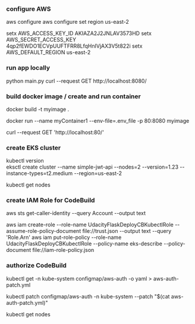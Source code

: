 ### configure AWS

aws configure
aws configure set region us-east-2




setx AWS_ACCESS_KEY_ID AKIAZA2J2JNLAV3573HD
setx AWS_SECRET_ACCESS_KEY 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
setx AWS_DEFAULT_REGION us-east-2








### run app locally

python main.py
curl --request GET http://localhost:8080/


### build docker image / create and run container

docker build -t myimage .

docker run --name myContainer1 --env-file=.env_file -p 80:8080 myimage

curl --request GET 'http://localhost:80/'

### create EKS cluster

kubectl version  
eksctl create cluster --name simple-jwt-api --nodes=2 --version=1.23 --instance-types=t2.medium --region=us-east-2

kubectl get nodes



### create IAM Role for CodeBuild

aws sts get-caller-identity --query Account --output text

aws iam create-role --role-name UdacityFlaskDeployCBKubectlRole --assume-role-policy-document file://trust.json --output text --query 'Role.Arn'
aws iam put-role-policy --role-name UdacityFlaskDeployCBKubectlRole --policy-name eks-describe --policy-document file://iam-role-policy.json

### authorize CodeBuild

kubectl get -n kube-system configmap/aws-auth -o yaml > aws-auth-patch.yml

kubectl patch configmap/aws-auth -n kube-system --patch "$(cat aws-auth-patch.yml)"

kubectl get nodes


